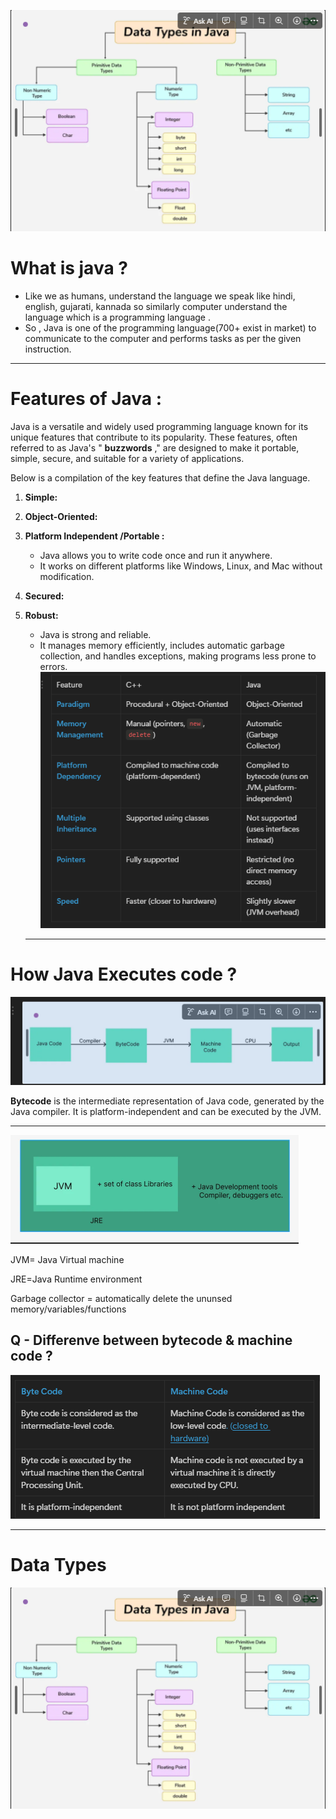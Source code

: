 ![1755859241408](image/Notes/1755859241408.png)

# What is java ?

* Like we as humans, understand the language we speak  like hindi, english, gujarati, kannada so similarly computer understand the language which is a programming language .
* So , Java is one of the programming language(700+ exist in market) to communicate to the computer and performs tasks as per the given instruction.

---

# Features of Java :

Java is a versatile and widely used programming language known for its unique features that contribute to its popularity. These features, often referred to as Java's " **buzzwords** ," are designed to make it portable, simple, secure, and suitable for a variety of applications.

Below is a compilation of the key features that define the Java language.

1. **Simple:**
2. **Object-Oriented:**
3. **Platform Independent /Portable :**

   * Java allows you to write code once and run it anywhere.
   * It works on different platforms like Windows, Linux, and Mac without modification.
4. **Secured:**
5. **Robust:**

   * Java is strong and reliable.
   * It manages memory efficiently, includes automatic garbage collection, and handles exceptions, making programs less prone to errors.![1755857271061](image/Notes/1755857271061.png)

   ---

# How Java Executes code ?

![1755857415839](image/Notes/1755857415839.png)

**Bytecode** is the intermediate representation of Java code, generated by the Java compiler. It is platform-independent and can be executed by the JVM.

---

![1755857977370](image/Notes/1755857977370.png)

JVM= Java Virtual machine

JRE=Java Runtime environment

 Garbage collector = automatically delete the ununsed memory/variables/functions

## Q - Differenve between bytecode & machine code ?

![1755858235547](image/Notes/1755858235547.png)

---

# Data Types

![1755859241408](image/Notes/1755859241408.png)
